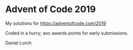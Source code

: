 # Advent of Code 2019

My solutions for https://adventofcode.com/2019

Coded in a hurry; aoc awards points for early submissions.

Daniel Lorch
